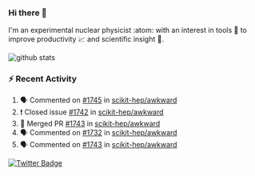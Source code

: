 ### Hi there 👋 

I'm an experimental nuclear physicist :atom: with an interest in tools :wrench: to improve productivity :chart_with_upwards_trend: and scientific insight :telescope:.

![github stats](https://github-readme-stats.vercel.app/api?username=agoose77&show_icons=true&hide_rank=true&hide_title=true&bg_color=30,e76445,904e95&text_color=efe3ec&icon_color=efe3ec)
<!--
**agoose77/agoose77** is a ✨ _special_ ✨ repository because its `README.md` (this file) appears on your GitHub profile.

Here are some ideas to get you started:

- 🔭 I’m currently working on ...
- 🌱 I’m currently learning ...
- 👯 I’m looking to collaborate on ...
- 🤔 I’m looking for help with ...
- 💬 Ask me about ...
- 📫 How to reach me: ...
- 😄 Pronouns: ...
- ⚡ Fun fact: ...
-->

### :zap: Recent Activity
<!--START_SECTION:activity-->
1. 🗣 Commented on [#1745](https://github.com/scikit-hep/awkward/issues/1745) in [scikit-hep/awkward](https://github.com/scikit-hep/awkward)
2. ❗️ Closed issue [#1742](https://github.com/scikit-hep/awkward/issues/1742) in [scikit-hep/awkward](https://github.com/scikit-hep/awkward)
3. 🎉 Merged PR [#1743](https://github.com/scikit-hep/awkward/pull/1743) in [scikit-hep/awkward](https://github.com/scikit-hep/awkward)
4. 🗣 Commented on [#1732](https://github.com/scikit-hep/awkward/issues/1732) in [scikit-hep/awkward](https://github.com/scikit-hep/awkward)
5. 🗣 Commented on [#1743](https://github.com/scikit-hep/awkward/issues/1743) in [scikit-hep/awkward](https://github.com/scikit-hep/awkward)
<!--END_SECTION:activity-->


[![Twitter Badge](https://img.shields.io/twitter/follow/agoose77?style=flat-square&logo=Twitter&logoColor=white&color=cornflowerblue)](https://twitter.com/agoose77)
